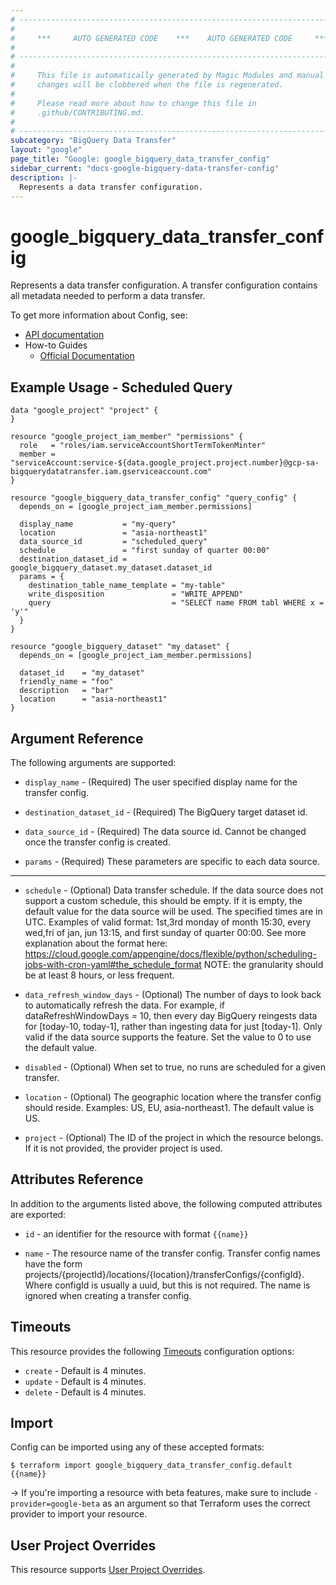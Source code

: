 ```yaml
---
# ----------------------------------------------------------------------------
#
#     ***     AUTO GENERATED CODE    ***    AUTO GENERATED CODE     ***
#
# ----------------------------------------------------------------------------
#
#     This file is automatically generated by Magic Modules and manual
#     changes will be clobbered when the file is regenerated.
#
#     Please read more about how to change this file in
#     .github/CONTRIBUTING.md.
#
# ----------------------------------------------------------------------------
subcategory: "BigQuery Data Transfer"
layout: "google"
page_title: "Google: google_bigquery_data_transfer_config"
sidebar_current: "docs-google-bigquery-data-transfer-config"
description: |-
  Represents a data transfer configuration.
---
```


# google\_bigquery\_data\_transfer\_config

Represents a data transfer configuration. A transfer configuration
contains all metadata needed to perform a data transfer.


To get more information about Config, see:

* [API documentation](https://cloud.google.com/bigquery/docs/reference/datatransfer/rest/v1/projects.locations.transferConfigs/create)
* How-to Guides
    * [Official Documentation](https://cloud.google.com/bigquery/docs/reference/datatransfer/rest/)

## Example Usage - Scheduled Query


```hcl
data "google_project" "project" {
}

resource "google_project_iam_member" "permissions" {
  role   = "roles/iam.serviceAccountShortTermTokenMinter"
  member = "serviceAccount:service-${data.google_project.project.number}@gcp-sa-bigquerydatatransfer.iam.gserviceaccount.com"
}

resource "google_bigquery_data_transfer_config" "query_config" {
  depends_on = [google_project_iam_member.permissions]

  display_name           = "my-query"
  location               = "asia-northeast1"
  data_source_id         = "scheduled_query"
  schedule               = "first sunday of quarter 00:00"
  destination_dataset_id = google_bigquery_dataset.my_dataset.dataset_id
  params = {
    destination_table_name_template = "my-table"
    write_disposition               = "WRITE_APPEND"
    query                           = "SELECT name FROM tabl WHERE x = 'y'"
  }
}

resource "google_bigquery_dataset" "my_dataset" {
  depends_on = [google_project_iam_member.permissions]

  dataset_id    = "my_dataset"
  friendly_name = "foo"
  description   = "bar"
  location      = "asia-northeast1"
}
```

## Argument Reference

The following arguments are supported:


* `display_name` -
  (Required)
  The user specified display name for the transfer config.

* `destination_dataset_id` -
  (Required)
  The BigQuery target dataset id.

* `data_source_id` -
  (Required)
  The data source id. Cannot be changed once the transfer config is created.

* `params` -
  (Required)
  These parameters are specific to each data source.


- - -


* `schedule` -
  (Optional)
  Data transfer schedule. If the data source does not support a custom
  schedule, this should be empty. If it is empty, the default value for
  the data source will be used. The specified times are in UTC. Examples
  of valid format: 1st,3rd monday of month 15:30, every wed,fri of jan,
  jun 13:15, and first sunday of quarter 00:00. See more explanation
  about the format here:
  https://cloud.google.com/appengine/docs/flexible/python/scheduling-jobs-with-cron-yaml#the_schedule_format
  NOTE: the granularity should be at least 8 hours, or less frequent.

* `data_refresh_window_days` -
  (Optional)
  The number of days to look back to automatically refresh the data.
  For example, if dataRefreshWindowDays = 10, then every day BigQuery
  reingests data for [today-10, today-1], rather than ingesting data for
  just [today-1]. Only valid if the data source supports the feature.
  Set the value to 0 to use the default value.

* `disabled` -
  (Optional)
  When set to true, no runs are scheduled for a given transfer.

* `location` -
  (Optional)
  The geographic location where the transfer config should reside.
  Examples: US, EU, asia-northeast1. The default value is US.

* `project` - (Optional) The ID of the project in which the resource belongs.
    If it is not provided, the provider project is used.


## Attributes Reference

In addition to the arguments listed above, the following computed attributes are exported:

* `id` - an identifier for the resource with format `{{name}}`

* `name` -
  The resource name of the transfer config. Transfer config names have the
  form projects/{projectId}/locations/{location}/transferConfigs/{configId}.
  Where configId is usually a uuid, but this is not required.
  The name is ignored when creating a transfer config.


## Timeouts

This resource provides the following
[Timeouts](/docs/configuration/resources.html#timeouts) configuration options:

- `create` - Default is 4 minutes.
- `update` - Default is 4 minutes.
- `delete` - Default is 4 minutes.

## Import

Config can be imported using any of these accepted formats:

```
$ terraform import google_bigquery_data_transfer_config.default {{name}}
```

-> If you're importing a resource with beta features, make sure to include `-provider=google-beta`
as an argument so that Terraform uses the correct provider to import your resource.

## User Project Overrides

This resource supports [User Project Overrides](https://www.terraform.io/docs/providers/google/guides/provider_reference.html#user_project_override).
